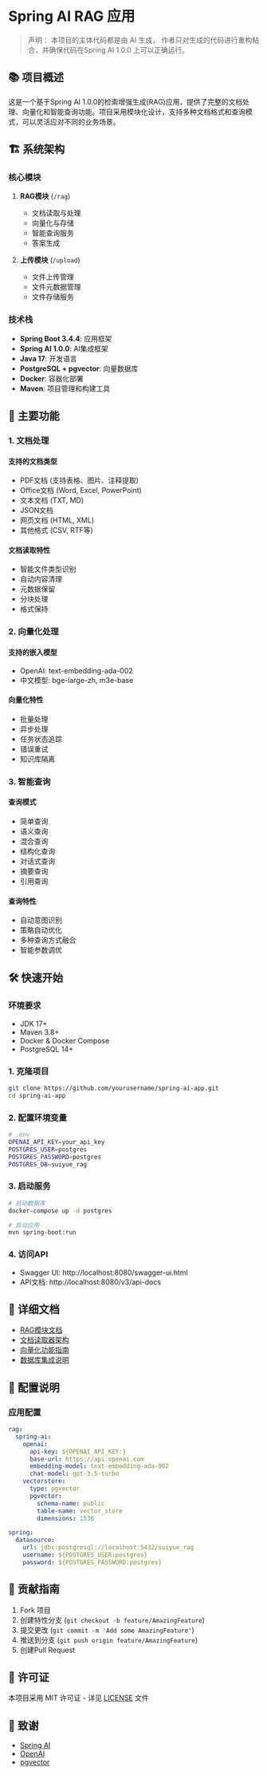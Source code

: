 # Spring AI RAG 应用

> 声明：
> 本项目的主体代码都是由 AI 生成，
> 作者只对生成的代码进行重构粘合，并确保代码在Spring AI 1.0.0 上可以正确运行。

## 📚 项目概述

这是一个基于Spring AI 1.0.0的检索增强生成(RAG)应用，提供了完整的文档处理、向量化和智能查询功能。项目采用模块化设计，支持多种文档格式和查询模式，可以灵活应对不同的业务场景。

## 🏗️ 系统架构

### 核心模块

1. **RAG模块** (`/rag`)
   - 文档读取与处理
   - 向量化与存储
   - 智能查询服务
   - 答案生成

2. **上传模块** (`/upload`)
   - 文件上传管理
   - 文件元数据管理
   - 文件存储服务

### 技术栈

- **Spring Boot 3.4.4**: 应用框架
- **Spring AI 1.0.0**: AI集成框架
- **Java 17**: 开发语言
- **PostgreSQL + pgvector**: 向量数据库
- **Docker**: 容器化部署
- **Maven**: 项目管理和构建工具

## 🚀 主要功能

### 1. 文档处理

#### 支持的文档类型
- PDF文档 (支持表格、图片、注释提取)
- Office文档 (Word, Excel, PowerPoint)
- 文本文档 (TXT, MD)
- JSON文档
- 网页文档 (HTML, XML)
- 其他格式 (CSV, RTF等)

#### 文档读取特性
- 智能文件类型识别
- 自动内容清理
- 元数据保留
- 分块处理
- 格式保持

### 2. 向量化处理

#### 支持的嵌入模型
- OpenAI: text-embedding-ada-002
- 中文模型: bge-large-zh, m3e-base

#### 向量化特性
- 批量处理
- 异步处理
- 任务状态追踪
- 错误重试
- 知识库隔离

### 3. 智能查询

#### 查询模式
- 简单查询
- 语义查询
- 混合查询
- 结构化查询
- 对话式查询
- 摘要查询
- 引用查询

#### 查询特性
- 自动意图识别
- 策略自动优化
- 多种查询方式融合
- 智能参数调优

## 🛠️ 快速开始

### 环境要求
- JDK 17+
- Maven 3.8+
- Docker & Docker Compose
- PostgreSQL 14+

### 1. 克隆项目
```bash
git clone https://github.com/yourusername/spring-ai-app.git
cd spring-ai-app
```

### 2. 配置环境变量
```bash
# .env
OPENAI_API_KEY=your_api_key
POSTGRES_USER=postgres
POSTGRES_PASSWORD=postgres
POSTGRES_DB=suiyue_rag
```

### 3. 启动服务
```bash
# 启动数据库
docker-compose up -d postgres

# 启动应用
mvn spring-boot:run
```

### 4. 访问API
- Swagger UI: http://localhost:8080/swagger-ui.html
- API文档: http://localhost:8080/v3/api-docs

## 📖 详细文档

- [RAG模块文档](rag/README.md)
- [文档读取器架构](rag/READER_ARCHITECTURE.md)
- [向量化功能指南](rag/EMBEDDING_GUIDE.md)
- [数据库集成说明](upload/DATABASE_INTEGRATION.md)

## 🔧 配置说明

### 应用配置
```yaml
rag:
  spring-ai:
    openai:
      api-key: ${OPENAI_API_KEY:}
      base-url: https://api.openai.com
      embedding-model: text-embedding-ada-002
      chat-model: gpt-3.5-turbo
    vectorstore:
      type: pgvector
      pgvector:
        schema-name: public
        table-name: vector_store
        dimensions: 1536

spring:
  datasource:
    url: jdbc:postgresql://localhost:5432/suiyue_rag
    username: ${POSTGRES_USER:postgres}
    password: ${POSTGRES_PASSWORD:postgres}
```

## 🤝 贡献指南

1. Fork 项目
2. 创建特性分支 (`git checkout -b feature/AmazingFeature`)
3. 提交更改 (`git commit -m 'Add some AmazingFeature'`)
4. 推送到分支 (`git push origin feature/AmazingFeature`)
5. 创建Pull Request

## 📝 许可证

本项目采用 MIT 许可证 - 详见 [LICENSE](LICENSE) 文件

## 🙏 致谢

- [Spring AI](https://github.com/spring-projects/spring-ai)
- [OpenAI](https://openai.com)
- [pgvector](https://github.com/pgvector/pgvector)

